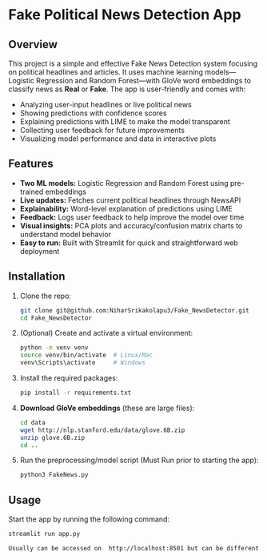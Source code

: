 # Fake Political News Detection App

## Overview
This project is a simple and effective Fake News Detection system focusing on political headlines and articles. It uses machine learning models—Logistic Regression and Random Forest—with GloVe word embeddings to classify news as **Real** or **Fake**. The app is user-friendly and comes with:

- Analyzing user-input headlines or live political news
- Showing predictions with confidence scores
- Explaining predictions with LIME to make the model transparent
- Collecting user feedback for future improvements
- Visualizing model performance and data in interactive plots

## Features
- **Two ML models:** Logistic Regression and Random Forest using pre-trained embeddings  
- **Live updates:** Fetches current political headlines through NewsAPI  
- **Explainability:** Word-level explanation of predictions using LIME  
- **Feedback:** Logs user feedback to help improve the model over time  
- **Visual insights:** PCA plots and accuracy/confusion matrix charts to understand model behavior  
- **Easy to run:** Built with Streamlit for quick and straightforward web deployment  

## Installation

1. Clone the repo:
    ```bash
    git clone git@github.com:NiharSrikakolapu3/Fake_NewsDetector.git
    cd Fake_NewsDetector
    ```

2. (Optional) Create and activate a virtual environment:
    ```bash
    python -m venv venv
    source venv/bin/activate  # Linux/Mac
    venv\Scripts\activate     # Windows
    ```

3. Install the required packages:
    ```bash
    pip install -r requirements.txt
    ```

4. **Download GloVe embeddings** (these are large files):  
    ```bash
    cd data
    wget http://nlp.stanford.edu/data/glove.6B.zip
    unzip glove.6B.zip
    cd ..
    ```

5. Run the preprocessing/model script (Must Run prior to starting the app):
    ```bash
    python3 FakeNews.py
    ```

## Usage

Start the app by running the following command:
```bash
streamlit run app.py

Usually can be accessed on  http://localhost:8501 but can be different so check your terminal

